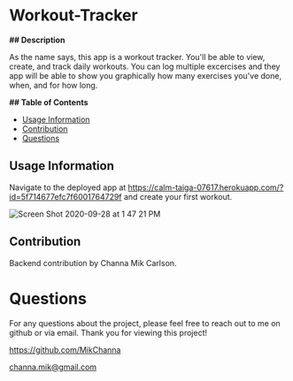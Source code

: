 # Workout-Tracker

**## Description**

As the name says, this app is a workout tracker. You'll be able to view, create, and track daily workouts. You can log multiple excercises and they app will be able to show you graphically how many exercises you've done, when, and for how long.

**## Table of Contents**


- [Usage Information](#usage-information)
- [Contribution](#contribution)
- [Questions](#questions)

## Usage Information

Navigate to the deployed app at https://calm-taiga-07617.herokuapp.com/?id=5f714677efc7f6001764729f and create your first workout.

![Screen Shot 2020-09-28 at 1 47 21 PM](https://user-images.githubusercontent.com/61893686/94467576-29511f00-0191-11eb-8420-a6d7b7bb4d47.png)


## Contribution

Backend contribution by Channa Mik Carlson.

# Questions

For any questions about the project, please feel free to reach out to me on github or via email. Thank you for viewing this project!

https://github.com/MikChanna

channa.mik@gmail.com
